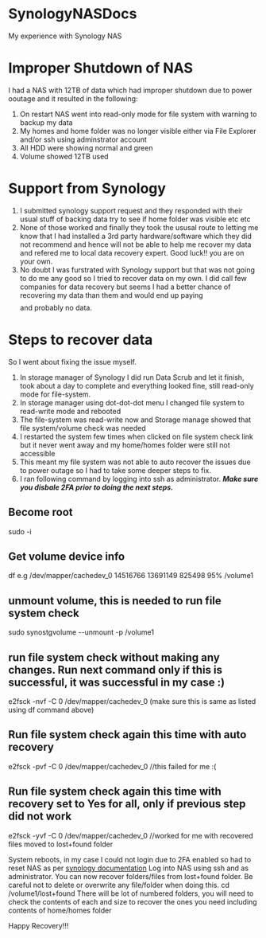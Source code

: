 # SynologyNASDocs
My experience with Synology NAS

# Improper Shutdown of NAS
I had a NAS with 12TB of data which had improper shutdown due to power ooutage and it resulted in the following:
1. On restart NAS went into read-only mode for file system with warning to backup my data
2. My homes and home folder was no longer visible either via File Explorer and/or ssh using adminstrator account
3. All HDD were showing normal and green
4. Volume showed 12TB used

# Support from Synology
1. I submitted synology support request and they responded with their usual stuff of backing data try to see if home folder was visible etc etc
2. None of those worked and finally they took the ususal route to letting me know that I had installed a 3rd party hardware/software which they did not recommend and hence will not be able to help me recover my data and refered me to local data recovery expert. Good luck!! you are on your own.
3. No doubt I was furstrated with Synology support but that was not going to do me any good so I tried to recover data on my own. I did call few companies for data recovery but seems I had a better chance of recovering my data than them and would end up paying $$$$ and probably no data.

# Steps to recover data
So I went about fixing the issue myself.
1. In storage manager of Synology I did run Data Scrub and let it finish, took about a day to complete and everything looked fine, still read-only mode for file-system.
2. In storage manager using dot-dot-dot menu I changed file system to read-write mode and rebooted
3. The file-system was read-write now and Storage manage showed that file system/volume check was needed
4. I restarted the system few times when clicked on file system check link but it never went away and my home/homes folder were still not accessible
5. This meant my file system was not able to auto recover the issues due to power outage so I had to take some deeper steps to fix.
6. I ran following command by logging into ssh as administrator. ***Make sure you disbale 2FA prior to doing the next steps.***
## Become root
 sudo -i
## Get volume device info
df
e.g
/dev/mapper/cachedev_0 14516766 13691149 825498  95% /volume1
## unmount volume, this is needed to run file system check
sudo synostgvolume --unmount -p /volume1
## run file system check without making any changes. Run next command only if this is successful, it was successful in my case :)
e2fsck -nvf -C 0 /dev/mapper/cachedev_0 (make sure this is same as listed using df command above)
## Run file system check again this time with auto recovery
e2fsck -pvf -C 0 /dev/mapper/cachedev_0 //this failed for me :(
## Run file system check again this time with recovery set to Yes for all, only if previous step did not work
e2fsck -yvf -C 0 /dev/mapper/cachedev_0 //worked for me with recovered files moved to lost+found folder

System reboots, in my case I could not login due to 2FA enabled so had to reset NAS as per <a href="https://kb.synology.com/en-eu/DSM/tutorial/How_to_reset_my_Synology_NAS_7#t1">synology documentation</a>
Log into NAS using ssh and as administrator.
You can now recover folders/files from lost+found folder. Be careful not to delete or overwrite any file/folder when doing this.
cd /volume1/lost+found
There will be lot of numbered folders, you will need to check the contents of each and size to recover the ones you need including contents of home/homes folder

Happy Recovery!!!
